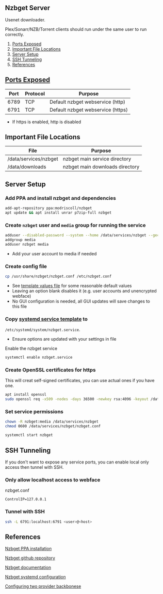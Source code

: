 Nzbget Server
-------------
Usenet downloader.

Plex/Sonarr/NZB/Torrent clients should run under the same user to run correctly.

1. [Ports Exposed](#ports-exposed)
1. [Important File Locations](#important-file-locations)
1. [Server Setup](#server-setup)
1. [SSH Tunneling](#ssh-tunneling)
1. [References](#references)

[Ports Exposed][1]
------------------

| Port | Protocol | Purpose                           |
|------|----------|-----------------------------------|
| 6789 | TCP      | Default nzbget webservice (http)  |
| 6791 | TCP      | Default nzbget webservice (https) |
 * If https is enabled, http is disabled

Important File Locations
------------------------

| File                  | Purpose                         |
|-----------------------|---------------------------------|
| /data/services/nzbget | nzbget main service directory   |
| /data/downloads       | nzbget main downloads directory |

Server Setup
------------
### Add PPA and install nzbget and dependencies
```bash
add-apt-repository ppa:modriscoll/nzbget
apt update && apt install unrar p7zip-full nzbget
```

### Create `nzbget` user and `media` group for running the service
```bash
adduser --disabled-password --system --home /data/services/nzbget --gecos "nzbget" --group nzbget
addgroup media
adduser nzbget media
```
 * Add your user account to media if needed

### Create config file
```bash
cp /usr/share/nzbget/nzbget.conf /etc/nzbget.conf
```
 * See [template values file](nzbget.conf) for some reasonable default values
 * Leaving an option blank disables it (e.g. user accounts and unencrypted
   webface)
 * No GUI configuration is needed, all GUI updates will save changes to this
   file

### Copy [systemd service template](nzbget.service) to
`/etc/systemd/system/nzbget.service`.
 * Ensure options are updated with your settings in file

Enable the nzbget service
```bash
systemctl enable nzbget.service
```

### Create OpenSSL certificates for https
This will creat self-signed certificates, you can use actual ones if you have
one.

```bash
apt install openssl
sudo openssl req -x509 -nodes -days 36500 -newkey rsa:4096 -keyout /data/services/nzbget/nzbget.key -out /data/services/nzbget/nzbget.crt
```

### Set service permissions

```bash
chown -R nzbget:media /data/services/nzbget
chmod 0600 /data/services/nzbget/nzbget.conf
```

```bash
systemctl start nzbget
```

SSH Tunneling
-------------
If you don't want to expose any service ports, you can enable local only access
then tunnel with SSH.

### Only allow localhost access to webface

nzbget.conf
```
ControlIP=127.0.0.1
```

### Tunnel with SSH

```bash
ssh -L 6791:localhost:6791 <user>@<host>
```

References
----------
[Nzbget PPA installation][1]

[Nzbget github repository][2]

[Nzbget documentation][3]

[Nzbget systemd configuration][4]

[Configuring two provider backbonese][5]

[1]: https://launchpad.net/~modriscoll/+archive/ubuntu/nzbget
[2]: https://github.com/nzbget/nzbget
[3]: https://github.com/nzbget/nzbget/wiki
[4]: http://www.htpcguides.com/install-latest-nzbget-on-ubuntu-15-x-with-easy-updates/
[5]: https://nzbgeek.info/showthread.php?tid=6720